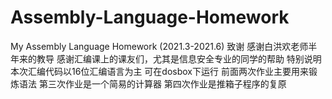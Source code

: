 # Assembly-Language-Homework
My Assembly Language Homework (2021.3-2021.6)
致谢
感谢白洪欢老师半年来的教导
感谢汇编课上的课友们，尤其是信息安全专业的同学的帮助
特别说明
本次汇编代码以16位汇编语言为主
可在dosbox下运行
前面两次作业主要用来锻炼语法
第三次作业是一个简易的计算器
第四次作业是推箱子程序的复原
